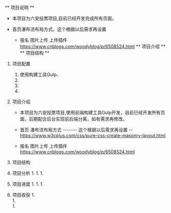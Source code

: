 ** 项目说明 **
* 本项目为六安投票项目,目前已经开发完成所有页面。
* 首页瀑布流布局方式，这个根据以后需求再设置

    * 报名 图片上传  上传插件 https://www.cnblogs.com/woodyblog/p/6508524.html
** 项目介绍 **
** 项目结构 **
1. 项目配置
    1. 使用构建工具Gulp、
    1.
    1.
    1.
1. 项目介绍
    * 本项目为六安投票项目,使用前端构建工具Gulp开发，目前已经开发所有页面，后期配合后台实现前后端分离，如有需求再修改。
    * 首页 瀑布流布局方式   ------- 这个根据以后需求再设置 -- https://www.w3cplus.com/css/pure-css-create-masonry-layout.html

    * 报名 图片上传  上传插件 https://www.cnblogs.com/woodyblog/p/6508524.html
1. 项目结构

1. 项目分析
    1. 
    1. 
    1.
1. 项目进度
    1.
    1.
    1.
1. 项目收获
    1.  
    1.  
    1.  